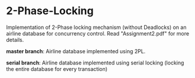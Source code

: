 # 2-Phase-Locking
Implementation of 2-Phase locking mechanism (without Deadlocks) on an airline database for concurrency control. Read "Assignment2.pdf" for more details.

**master branch**: Airline database implemented using 2PL.

**serial branch**: Airline database implemented using serial locking (locking the entire database for every transaction)



